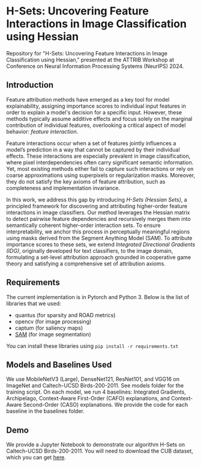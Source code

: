 # H-Sets: Uncovering Feature Interactions in Image Classification using Hessian

Repository for "H-Sets: Uncovering Feature Interactions in Image Classification using Hessian," presented at the ATTRIB Workshop at Conference on Neural Information Processing Systems (NeurIPS) 2024. 

## Introduction
Feature attribution methods have emerged as a key tool for model explainability, assigning importance scores to individual input features in order to explain a model's decision for a specific input. However, these methods typically assume additive effects and focus solely on the marginal contribution of individual features, overlooking a critical aspect of model behavior: _feature interaction_.

Feature interactions occur when a set of features jointly influences a model’s prediction in a way that cannot be captured by their individual effects. These interactions are especially prevalent in image classification, where pixel interdependencies often carry significant semantic information. Yet, most existing methods either fail to capture such interactions or rely on coarse approximations using superpixels or regularization masks. Moreover, they do not satisfy the key axioms of feature attribution, such as completeness and implementation invariance.

In this work, we address this gap by introducing _H-Sets (Hessian Sets)_, a principled framework for discovering and attributing higher-order feature interactions in image classifiers. Our method leverages the Hessian matrix to detect pairwise feature dependencies and recursively merges them into semantically coherent higher-order interaction sets. To ensure interpretability, we anchor this process in perceptually meaningful regions using masks derived from the Segment Anything Model (SAM).  To attribute importance scores to these sets, we extend _Integrated Directional Gradients (IDG)_, originally developed for text classifiers, to the image domain, formulating a set-level attribution approach grounded in cooperative game theory and satisfying a comprehensive set of attribution axioms.

## Requirements
The current implementation is in Pytorch and Python 3. Below is the list of libraries that we used:
 - quantus (for sparsity and ROAD metrics)
 - opencv (for image processing)
 - captum (for saliency maps)
 - [SAM](https://github.com/facebookresearch/segment-anything.git) (for image segmentation)

You can install these libraries using 
```pip install -r requirements.txt```

## Models and Baselines Used
We use MobileNetV3 (Large), DenseNet121, ResNet101, and VGG16 on ImageNet and Caltech-UCSD Birds-200-2011. See models folder for the training script. On each model, we run 4 baselines: Integrated Gradients, Archipelago, Context-Aware First-Order (CAFO) explanations, and Context-Aware Second-Order (CASO) explanations. We provide the code for each baseline in the baselines folder. 

## Demo
We provide a Jupyter Notebook to demonstrate our algorithm H-Sets on Caltech-UCSD Birds-200-2011. You will need to download the CUB dataset, which you can get [here](https://data.caltech.edu/records/65de6-vp158).
